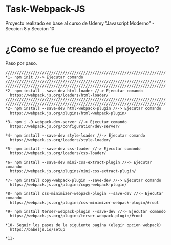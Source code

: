 # Task-Webpack-JS
 Proyecto realizado en base al curso de Udemy "Javascript Moderno" - Seccion 8 y Seccion 10

# ¿Como se fue creando el proyecto?
 Paso por paso.

    //////////////////////////////////////////////////////////////////////
    *1- npm init //-> Ejecutar comando
    //////////////////////////////////////////////////////////////////////
    //////////////////////////////////////////////////////////////////////
    *2- npm install --save-dev html-loader //-> Ejecutar comando
      https://webpack.js.org/loaders/html-loader/
    //////////////////////////////////////////////////////////////////////
    //////////////////////////////////////////////////////////////////////
    *2- npm install --save-dev html-webpack-plugin //-> Ejecutar comando
      https://webpack.js.org/plugins/html-webpack-plugin/

    *3- npm i -D webpack-dev-server //-> Ejecutar comando
      https://webpack.js.org/configuration/dev-server/
    
    *4- npm install --save-dev style-loader //-> Ejecutar comando
      https://webpack.js.org/loaders/style-loader/
    
    *5- npm install --save-dev css-loader //-> Ejecutar comando
      https://webpack.js.org/loaders/css-loader/
    
    *6- npm install --save-dev mini-css-extract-plugin //-> Ejecutar comando
      https://webpack.js.org/plugins/mini-css-extract-plugin/
    
    *7- npm install copy-webpack-plugin --save-dev //-> Ejecutar comando
      https://webpack.js.org/plugins/copy-webpack-plugin/
    
    *8- npm install css-minimizer-webpack-plugin --save-dev //-> Ejecutar comando
      https://webpack.js.org/plugins/css-minimizer-webpack-plugin/#root
    
    *9- npm install terser-webpack-plugin --save-dev //-> Ejecutar comando
      https://webpack.js.org/plugins/terser-webpack-plugin/#root
    
    *10- Seguir los pasos de la siguiente pagina (elegir opcion webpack)
      https://babeljs.io/setup
    
    *11-

